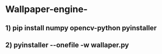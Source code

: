 # Wallpaper-engine-


<h2> 1) pip install numpy opencv-python pyinstaller </h2>

<h2> 2) pyinstaller --onefile -w wallaper.py </h2>
